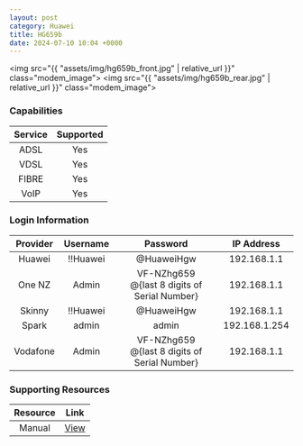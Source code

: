 ```yaml
---
layout: post
category: Huawei
title: HG659b
date: 2024-07-10 10:04 +0000
---
```

<img src="{{ "assets/img/hg659b_front.jpg" | relative_url }}" class="modem_image">
<img src="{{ "assets/img/hg659b_rear.jpg" | relative_url }}" class="modem_image">

### Capabilities

| Service | Supported |
| :-: | :-: |
| ADSL | Yes |
| VDSL | Yes |
| FIBRE | Yes |
| VoIP | Yes |

### Login Information

| Provider | Username | Password | IP Address |
| :-: | :-: | :-: | :-: |
| Huawei | !!Huawei | @HuaweiHgw | 192.168.1.1 |
| One NZ | Admin | VF-NZhg659<br>@{last 8 digits of Serial Number} | 192.168.1.1 |
| Skinny | !!Huawei | @HuaweiHgw | 192.168.1.1 |
| Spark | admin | admin | 192.168.1.254 |
| Vodafone | Admin | VF-NZhg659<br>@{last 8 digits of Serial Number} | 192.168.1.1 |

### Supporting Resources

| Resource | Link |
| :-: | :-: |
| Manual | [View](https://www.manual.nz/huawei/hg659b/manual) |